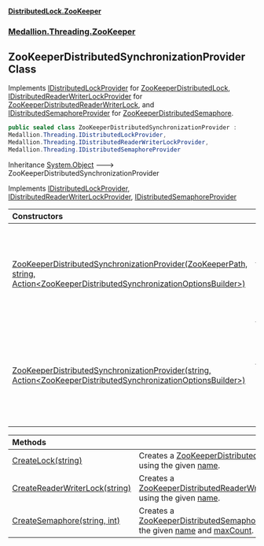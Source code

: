 #### [DistributedLock.ZooKeeper](README.md 'README')
### [Medallion.Threading.ZooKeeper](Medallion.Threading.ZooKeeper.md 'Medallion.Threading.ZooKeeper')

## ZooKeeperDistributedSynchronizationProvider Class

Implements [IDistributedLockProvider](https://github.com/madelson/DistributedLock/tree/default-documentation/docs/api/DistributedLock.Core/IDistributedLockProvider.md 'Medallion.Threading.IDistributedLockProvider') for [ZooKeeperDistributedLock](ZooKeeperDistributedLock.md 'Medallion.Threading.ZooKeeper.ZooKeeperDistributedLock'),
[IDistributedReaderWriterLockProvider](https://github.com/madelson/DistributedLock/tree/default-documentation/docs/api/DistributedLock.Core/IDistributedReaderWriterLockProvider.md 'Medallion.Threading.IDistributedReaderWriterLockProvider') for [ZooKeeperDistributedReaderWriterLock](ZooKeeperDistributedReaderWriterLock.md 'Medallion.Threading.ZooKeeper.ZooKeeperDistributedReaderWriterLock'),
and [IDistributedSemaphoreProvider](https://github.com/madelson/DistributedLock/tree/default-documentation/docs/api/DistributedLock.Core/IDistributedSemaphoreProvider.md 'Medallion.Threading.IDistributedSemaphoreProvider') for [ZooKeeperDistributedSemaphore](ZooKeeperDistributedSemaphore.md 'Medallion.Threading.ZooKeeper.ZooKeeperDistributedSemaphore').

```csharp
public sealed class ZooKeeperDistributedSynchronizationProvider :
Medallion.Threading.IDistributedLockProvider,
Medallion.Threading.IDistributedReaderWriterLockProvider,
Medallion.Threading.IDistributedSemaphoreProvider
```

Inheritance [System.Object](https://docs.microsoft.com/en-us/dotnet/api/System.Object 'System.Object') &#129106; ZooKeeperDistributedSynchronizationProvider

Implements [IDistributedLockProvider](https://github.com/madelson/DistributedLock/tree/default-documentation/docs/api/DistributedLock.Core/IDistributedLockProvider.md 'Medallion.Threading.IDistributedLockProvider'), [IDistributedReaderWriterLockProvider](https://github.com/madelson/DistributedLock/tree/default-documentation/docs/api/DistributedLock.Core/IDistributedReaderWriterLockProvider.md 'Medallion.Threading.IDistributedReaderWriterLockProvider'), [IDistributedSemaphoreProvider](https://github.com/madelson/DistributedLock/tree/default-documentation/docs/api/DistributedLock.Core/IDistributedSemaphoreProvider.md 'Medallion.Threading.IDistributedSemaphoreProvider')

| Constructors | |
| :--- | :--- |
| [ZooKeeperDistributedSynchronizationProvider(ZooKeeperPath, string, Action&lt;ZooKeeperDistributedSynchronizationOptionsBuilder&gt;)](ZooKeeperDistributedSynchronizationProvider..ctor.cwicK93j0K7ho3vCLOhbSw.md 'Medallion.Threading.ZooKeeper.ZooKeeperDistributedSynchronizationProvider.ZooKeeperDistributedSynchronizationProvider(Medallion.Threading.ZooKeeper.ZooKeeperPath, string, System.Action<Medallion.Threading.ZooKeeper.ZooKeeperDistributedSynchronizationOptionsBuilder>)') | Constructs a provider which uses [connectionString](ZooKeeperDistributedSynchronizationProvider..ctor.cwicK93j0K7ho3vCLOhbSw.md#Medallion.Threading.ZooKeeper.ZooKeeperDistributedSynchronizationProvider.ZooKeeperDistributedSynchronizationProvider(Medallion.Threading.ZooKeeper.ZooKeeperPath,string,System.Action_Medallion.Threading.ZooKeeper.ZooKeeperDistributedSynchronizationOptionsBuilder_).connectionString 'Medallion.Threading.ZooKeeper.ZooKeeperDistributedSynchronizationProvider.ZooKeeperDistributedSynchronizationProvider(Medallion.Threading.ZooKeeper.ZooKeeperPath, string, System.Action<Medallion.Threading.ZooKeeper.ZooKeeperDistributedSynchronizationOptionsBuilder>).connectionString') and [options](ZooKeeperDistributedSynchronizationProvider..ctor.cwicK93j0K7ho3vCLOhbSw.md#Medallion.Threading.ZooKeeper.ZooKeeperDistributedSynchronizationProvider.ZooKeeperDistributedSynchronizationProvider(Medallion.Threading.ZooKeeper.ZooKeeperPath,string,System.Action_Medallion.Threading.ZooKeeper.ZooKeeperDistributedSynchronizationOptionsBuilder_).options 'Medallion.Threading.ZooKeeper.ZooKeeperDistributedSynchronizationProvider.ZooKeeperDistributedSynchronizationProvider(Medallion.Threading.ZooKeeper.ZooKeeperPath, string, System.Action<Medallion.Threading.ZooKeeper.ZooKeeperDistributedSynchronizationOptionsBuilder>).options'). Lock and semaphore nodes will be created in [directoryPath](ZooKeeperDistributedSynchronizationProvider..ctor.cwicK93j0K7ho3vCLOhbSw.md#Medallion.Threading.ZooKeeper.ZooKeeperDistributedSynchronizationProvider.ZooKeeperDistributedSynchronizationProvider(Medallion.Threading.ZooKeeper.ZooKeeperPath,string,System.Action_Medallion.Threading.ZooKeeper.ZooKeeperDistributedSynchronizationOptionsBuilder_).directoryPath 'Medallion.Threading.ZooKeeper.ZooKeeperDistributedSynchronizationProvider.ZooKeeperDistributedSynchronizationProvider(Medallion.Threading.ZooKeeper.ZooKeeperPath, string, System.Action<Medallion.Threading.ZooKeeper.ZooKeeperDistributedSynchronizationOptionsBuilder>).directoryPath'). |
| [ZooKeeperDistributedSynchronizationProvider(string, Action&lt;ZooKeeperDistributedSynchronizationOptionsBuilder&gt;)](ZooKeeperDistributedSynchronizationProvider..ctor.vy3yiMkyxWODnX4fLuAvkQ.md 'Medallion.Threading.ZooKeeper.ZooKeeperDistributedSynchronizationProvider.ZooKeeperDistributedSynchronizationProvider(string, System.Action<Medallion.Threading.ZooKeeper.ZooKeeperDistributedSynchronizationOptionsBuilder>)') | Constructs a provider which uses [connectionString](ZooKeeperDistributedSynchronizationProvider..ctor.vy3yiMkyxWODnX4fLuAvkQ.md#Medallion.Threading.ZooKeeper.ZooKeeperDistributedSynchronizationProvider.ZooKeeperDistributedSynchronizationProvider(string,System.Action_Medallion.Threading.ZooKeeper.ZooKeeperDistributedSynchronizationOptionsBuilder_).connectionString 'Medallion.Threading.ZooKeeper.ZooKeeperDistributedSynchronizationProvider.ZooKeeperDistributedSynchronizationProvider(string, System.Action<Medallion.Threading.ZooKeeper.ZooKeeperDistributedSynchronizationOptionsBuilder>).connectionString') and [options](ZooKeeperDistributedSynchronizationProvider..ctor.vy3yiMkyxWODnX4fLuAvkQ.md#Medallion.Threading.ZooKeeper.ZooKeeperDistributedSynchronizationProvider.ZooKeeperDistributedSynchronizationProvider(string,System.Action_Medallion.Threading.ZooKeeper.ZooKeeperDistributedSynchronizationOptionsBuilder_).options 'Medallion.Threading.ZooKeeper.ZooKeeperDistributedSynchronizationProvider.ZooKeeperDistributedSynchronizationProvider(string, System.Action<Medallion.Threading.ZooKeeper.ZooKeeperDistributedSynchronizationOptionsBuilder>).options'). Lock and semaphore nodes will be created in the root directory '/'. |

| Methods | |
| :--- | :--- |
| [CreateLock(string)](ZooKeeperDistributedSynchronizationProvider.CreateLock.F3xNt1712Th0LXGKBIudtA.md 'Medallion.Threading.ZooKeeper.ZooKeeperDistributedSynchronizationProvider.CreateLock(string)') | Creates a [ZooKeeperDistributedLock](ZooKeeperDistributedLock.md 'Medallion.Threading.ZooKeeper.ZooKeeperDistributedLock') using the given [name](ZooKeeperDistributedSynchronizationProvider.CreateLock.F3xNt1712Th0LXGKBIudtA.md#Medallion.Threading.ZooKeeper.ZooKeeperDistributedSynchronizationProvider.CreateLock(string).name 'Medallion.Threading.ZooKeeper.ZooKeeperDistributedSynchronizationProvider.CreateLock(string).name'). |
| [CreateReaderWriterLock(string)](ZooKeeperDistributedSynchronizationProvider.CreateReaderWriterLock.bhwTUdcK1w3Lu0/2I6g3IA.md 'Medallion.Threading.ZooKeeper.ZooKeeperDistributedSynchronizationProvider.CreateReaderWriterLock(string)') | Creates a [ZooKeeperDistributedReaderWriterLock](ZooKeeperDistributedReaderWriterLock.md 'Medallion.Threading.ZooKeeper.ZooKeeperDistributedReaderWriterLock') using the given [name](ZooKeeperDistributedSynchronizationProvider.CreateReaderWriterLock.bhwTUdcK1w3Lu0/2I6g3IA.md#Medallion.Threading.ZooKeeper.ZooKeeperDistributedSynchronizationProvider.CreateReaderWriterLock(string).name 'Medallion.Threading.ZooKeeper.ZooKeeperDistributedSynchronizationProvider.CreateReaderWriterLock(string).name'). |
| [CreateSemaphore(string, int)](ZooKeeperDistributedSynchronizationProvider.CreateSemaphore./8MW9887Y7GcGqa+mUYdzQ.md 'Medallion.Threading.ZooKeeper.ZooKeeperDistributedSynchronizationProvider.CreateSemaphore(string, int)') | Creates a [ZooKeeperDistributedSemaphore](ZooKeeperDistributedSemaphore.md 'Medallion.Threading.ZooKeeper.ZooKeeperDistributedSemaphore') using the given [name](ZooKeeperDistributedSynchronizationProvider.CreateSemaphore./8MW9887Y7GcGqa+mUYdzQ.md#Medallion.Threading.ZooKeeper.ZooKeeperDistributedSynchronizationProvider.CreateSemaphore(string,int).name 'Medallion.Threading.ZooKeeper.ZooKeeperDistributedSynchronizationProvider.CreateSemaphore(string, int).name') and [maxCount](ZooKeeperDistributedSynchronizationProvider.CreateSemaphore./8MW9887Y7GcGqa+mUYdzQ.md#Medallion.Threading.ZooKeeper.ZooKeeperDistributedSynchronizationProvider.CreateSemaphore(string,int).maxCount 'Medallion.Threading.ZooKeeper.ZooKeeperDistributedSynchronizationProvider.CreateSemaphore(string, int).maxCount'). |
